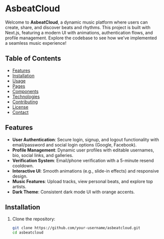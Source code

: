 # AsbeatCloud

Welcome to **AsbeatCloud**, a dynamic music platform where users can create, share, and discover beats and rhythms. This project is built with Next.js, featuring a modern UI with animations, authentication flows, and profile management. Explore the codebase to see how we’ve implemented a seamless music experience!

## Table of Contents

- [Features](#features)
- [Installation](#installation)
- [Usage](#usage)
- [Pages](#pages)
- [Components](#components)
- [Technologies](#technologies)
- [Contributing](#contributing)
- [License](#license)
- [Contact](#contact)

## Features

- **User Authentication**: Secure login, signup, and logout functionality with email/password and social login options (Google, Facebook).
- **Profile Management**: Dynamic user profiles with editable usernames, bio, social links, and galleries.
- **Verification System**: Email/phone verification with a 5-minute resend cooldown.
- **Interactive UI**: Smooth animations (e.g., slide-in effects) and responsive design.
- **Music Features**: Upload tracks, view personal beats, and explore top artists.
- **Dark Theme**: Consistent dark mode UI with orange accents.

## Installation

1. Clone the repository:
   ```bash
   git clone https://github.com/your-username/asbeatcloud.git
   cd asbeatcloud